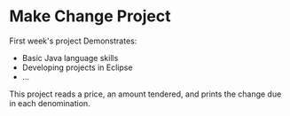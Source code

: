 # Make Change Project

First week's project
Demonstrates:
* Basic Java language skills
* Developing projects in Eclipse
* ...

This project reads a price, an amount tendered, and prints the change due in each denomination. 